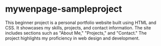 # mywenpage-sampleproject
This beginner project is a personal portfolio website built using HTML and CSS. It showcases my skills, projects, and contact information. The site includes sections such as "About Me," "Projects," and "Contact." The project highlights my proficiency in web design and development.
